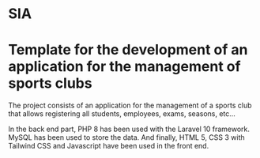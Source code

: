 # SIA
Template for the development of an application for the management of sports clubs
=======
The project consists of an application for the management of a sports club that allows registering all students, employees, exams, seasons, etc...

In the back end part, PHP 8 has been used with the Laravel 10 framework. MySQL has been used to store the data.
And finally, HTML 5, CSS 3 with Tailwind CSS and Javascript have been used in the front end.
